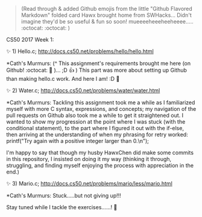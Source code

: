 >(Read through & added Github emojis from the little "Github Flavored Markdown" folded card Hawx brought home from SWHacks...
>Didn't imagine they'd be so useful & fun so soon! mueeeeheeeheeheeee..... :octocat: :octocat: ) 

CS50 2017 Week 1:

:sparkles: 1) Hello.c;
  http://docs.cs50.net/problems/hello/hello.html
  
  *Cath's Murmurs: 
  (^ This assignment's requirements brought me here (on Github! :octocat: :metal: )... ;D :+1: )
  This part was more about setting up Github than making hello.c work.
  And here I am! :D :tada:  
  
:sparkles: 2) Water.c; 
  http://docs.cs50.net/problems/water/water.html
  
  *Cath's Murmurs:
  Tackling this assignment took me a while as I familiarized myself with more C syntax, expressions, and concepts;
  my navigation of the pull requests on Github also took me a while to get it straightened out.
  I wanted to show my progression at the point where I was stuck (with the conditional statement), 
  to the part where I figured it out with the if-else, 
  then arriving at the understanding of when my phrasing for retry worked: 
  printf("Try again with a positive integer larger than 0.\n");
  
  I'm happy to say that though my husby HawxChen did make some commits in this repository, 
  I insisted on doing it my way (thinking it through, struggling, and finding myself enjoying the process with appreciation in the end.)
  
 :sparkles: 3) Mario.c; 
  http://docs.cs50.net/problems/mario/less/mario.html
  
  *Cath's Murmurs: 
  Stuck.....but not giving up!!!
  
  Stay tuned while I tackle the exercises......! :rocket: 
